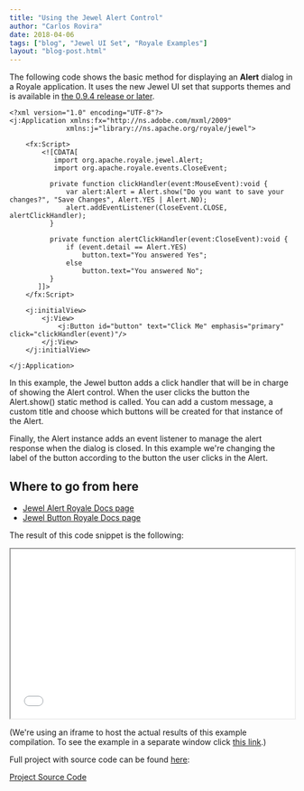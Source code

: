 ```yaml
---
title: "Using the Jewel Alert Control"
author: "Carlos Rovira"
date: 2018-04-06
tags: ["blog", "Jewel UI Set", "Royale Examples"]
layout: "blog-post.html"
---
```

The following code shows the basic method for displaying an **Alert** dialog in a Royale application. It uses the new Jewel UI set that supports themes and is available in [the 0.9.4 release or later](https://royale.apache.org/download/).

```mxml
<?xml version="1.0" encoding="UTF-8"?>
<j:Application xmlns:fx="http://ns.adobe.com/mxml/2009"
              xmlns:j="library://ns.apache.org/royale/jewel">
    
    <fx:Script>
        <![CDATA[
           import org.apache.royale.jewel.Alert;
           import org.apache.royale.events.CloseEvent;

          private function clickHandler(event:MouseEvent):void {
              var alert:Alert = Alert.show("Do you want to save your changes?", "Save Changes", Alert.YES | Alert.NO);
              alert.addEventListener(CloseEvent.CLOSE, alertClickHandler);
          }
      
          private function alertClickHandler(event:CloseEvent):void {
              if (event.detail == Alert.YES)
                  button.text="You answered Yes";
              else
                  button.text="You answered No";
          }
       ]]>
    </fx:Script>

    <j:initialView>
        <j:View>
            <j:Button id="button" text="Click Me" emphasis="primary" click="clickHandler(event)"/>
        </j:View>
    </j:initialView>
    
</j:Application>
```

In this example, the Jewel button adds a click handler that will be in charge of showing the Alert control. When the user clicks the button the Alert.show() static method is called. You can add a custom message, a custom title and choose which buttons will be created for that instance of the Alert.

Finally, the Alert instance adds an event listener to manage the alert response when the dialog is closed. In this example we're changing the label of the button according to the button the user clicks in the Alert.

## Where to go from here

- [Jewel Alert Royale Docs page](https://apache.github.io/royale-docs/component-sets/jewel/alert)
- [Jewel Button Royale Docs page](https://apache.github.io/royale-docs/component-sets/jewel/button)

The result of this code snippet is the following:

<iframe width="100%" height="300" src="/blog-examples/BE0002_Using_Jewel_Alert_Control/index.html"></iframe>

(We're using an iframe to host the actual results of this example compilation. To see the example in a separate window click <a href="/blog-examples/BE0002_Using_Jewel_Alert_Control/index.html" target="_blank">this link</a>.)

Full project with source code can be found [here](https://github.com/apache/royale-asjs/tree/develop/examples/blog/BE0002_Using_Jewel_Alert_Control):

<a class="btn btn-download" href="https://github.com/apache/royale-asjs/tree/develop/examples/blog/BE0002_Using_Jewel_Alert_Control"><i class="fa-solid fa-download"></i> Project Source Code</a>